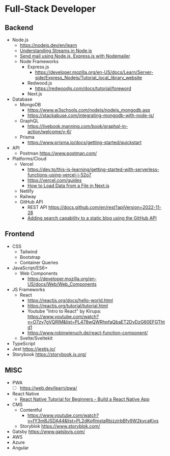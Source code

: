 # Full-Stack Developer

## Backend
- Node.js
    - https://nodejs.dev/en/learn 
    - [Understanding Streams in Node.js](https://nodesource.com/blog/understanding-streams-in-nodejs/)
    - [Send mail using Node.js, Express.js with Nodemailer](https://medium.com/coox-tech/send-mail-using-node-js-express-js-with-nodemailer-93f4d62c83ee)
  - Node Frameworks
    - Express.js
      - https://developer.mozilla.org/en-US/docs/Learn/Server-side/Express_Nodejs/Tutorial_local_library_website 
    - Redwood.js
      - https://redwoodjs.com/docs/tutorial/foreword 
    - Next.js
- Database
  - MongoDB
    - https://www.w3schools.com/nodejs/nodejs_mongodb.asp 
    - https://stackabuse.com/integrating-mongodb-with-node-js/
  - GraphQL
    - https://livebook.manning.com/book/graphql-in-action/welcome/v-6/ 
  - Prisma
    - https://www.prisma.io/docs/getting-started/quickstart
- API
  - Postman https://www.postman.com/
- Platforms/Cloud
  - Vercel
    - https://dev.to/this-is-learning/getting-started-with-serverless-functions-using-vercel-i-52o7
    - https://vercel.com/guides
    - [How to Load Data from a File in Next.js](https://vercel.com/guides/loading-static-file-nextjs-api-route)
  - Netlify
  - Railway
  - GitHub API
    - REST API https://docs.github.com/en/rest?apiVersion=2022-11-28
    - [Adding search capability to a static blog using the GitHub API](https://www.codejam.info/2021/07/search-static-blog-github-api.html)

## Frontend
- CSS
  - Tailwind 
  - Bootstrap 
  - Container Queries
- JavaScript/ES6+
  - Web Components
    - https://developer.mozilla.org/en-US/docs/Web/Web_Components 
- JS Frameworks
  - React
    - https://reactjs.org/docs/hello-world.html
    - https://reactjs.org/tutorial/tutorial.html
    - Youtube "Intro to React" by Kirupa: https://www.youtube.com/watch?v=O7zy7gVQRIM&list=PL478wQWRhpfaQbaET2DvDzG60EFGThtd1
    - https://www.robinwieruch.de/react-function-component/
  - Svelte/Sveltekit
- TypeScript
- Jest https://jestjs.io/
- Storybook https://storybook.js.org/

## MISC
- PWA
  - [ ] https://web.dev/learn/pwa/ 
- React Native
    - [React Native Tutorial for Beginners - Build a React Native App](https://www.youtube.com/watch?v=0-S5a0eXPoc)
- CMS
  - Contentful 
    - https://www.youtube.com/watch?v=fY3mBJSDA44&list=PL2dKqfImstaRbjzzirbBfv9W2kycaKjvs
  - Storyblok https://www.storyblok.com/
- Gatsby https://www.gatsbyjs.com/
- AWS
- Azure
- Angular
